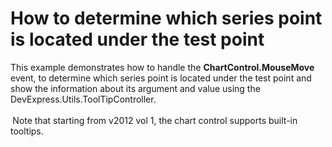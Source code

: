 # How to determine which series point is located under the test point


<p>This example demonstrates how to handle the <strong>ChartControl.MouseMove</strong> event, to determine which series point is located under the test point and show the information about its argument and value using the DevExpress.Utils.ToolTipController.<br /><br /><strong> </strong>Note that starting from v2012 vol 1, the chart control supports built-in tooltips. </p>

<br/>


